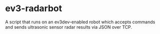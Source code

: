 # ev3-radarbot
A script that runs on an ev3dev-enabled robot which accepts commands and sends ultrasonic sensor radar results via JSON over TCP. 
